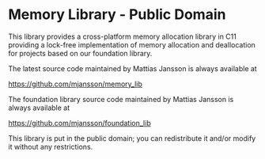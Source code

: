 # Memory Library  -  Public Domain

This library provides a cross-platform memory allocation library in C11 providing a lock-free
implementation of memory allocation and deallocation for projects based on our foundation library.
  
The latest source code maintained by Mattias Jansson is always available at

https://github.com/mjansson/memory_lib

The foundation library source code maintained by Mattias Jansson is always available at

https://github.com/mjansson/foundation_lib

This library is put in the public domain; you can redistribute it and/or modify it without any restrictions.

